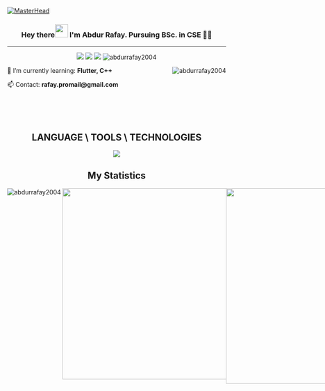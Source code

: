 [![MasterHead](https://firebasestorage.googleapis.com/v0/b/flexi-coding.appspot.com/o/dempgi7-520f8d5f-63d4-4453-8822-dbc149ae27f8.gif?alt=media&token=91c0c7b2-93c3-4029-b011-1a8703c5730d)](https://rishavchanda.io)
### <div align="center">Hey there<img src="https://github.com/abdoachhoubi/abdoachhoubi/blob/main/gifs/Hi.gif" width="30">  I'm Abdur Rafay. Pursuing BSc. in CSE 👨‍💻</div>  
<hr>

<p align="center">
  <a href="https://www.linkedin.com/in/abdur-rafay2004/"><img src="https://img.shields.io/badge/-LinkedIn-blue?style=flat&logo=Linkedin&logoColor=white"></a>
  <a href="https://www.facebook.com/AbdurRafay2004"><img src="https://img.shields.io/badge/-Facebook-blue?style=flat&logo=Facebook&logoColor=white"></a>
  <a href="Your portfolio or blog link"><img src="https://img.shields.io/badge/-Portfolio-blueviolet"></a>
  <!--a href="Your Twitter profile link"><img src="https://img.shields.io/badge/-Twitter-1da1f2?style=flat&logo=twitter&logoColor=white"></a-->
  <img src="https://komarev.com/ghpvc/?username=abdurrafay2004&label=Profile%20views&color=0e75b6&style=flat" alt="abdurrafay2004" />
</p>


<p><img align="right" src="https://github-readme-stats.vercel.app/api/top-langs?username=abdurrafay2004&show_icons=true&locale=en&layout=compact&theme=dracula&hide_border=true" alt="abdurrafay2004" /></p>


<p style="text-align: left;">
 🌱 I’m currently learning: <b> Flutter, C++</b>
</p>

<p style="text-align: left;">
  <!--💬 Ask me about [Your Expertise or Interests]<br> -->
  📫 Contact: 
 <b>rafay.promail@gmail.com</b>
</p>


<!--h3 align="left">Connect with me:</h3>
<p align="left">
<a href="https://linkedin.com/in/abdur-rafay2004" target="blank"><img align="center" src="https://raw.githubusercontent.com/rahuldkjain/github-profile-readme-generator/master/src/images/icons/Social/linked-in-alt.svg" alt="abdur-rafay2004" height="30" width="40" /></a>
<a href="https://fb.com/abdurrafay2004" target="blank"><img align="center" src="https://raw.githubusercontent.com/rahuldkjain/github-profile-readme-generator/master/src/images/icons/Social/facebook.svg" alt="abdurrafay2004" height="30" width="40" /></a>
</p-->


<div align="center">
  <div style="max-width: 800px; text-align: center; margin: 0 auto;">
<br> <br> <br>


## LANGUAGE \ TOOLS \ TECHNOLOGIES
<p align="center">
  <a href="https://github.com/AbdurRafay2004#---language--tools--technologies---">
    <img src="https://skillicons.dev/icons?i=vscode,github,git,androidstudio,c,cpp,dart,flutter,ai,discord,ps,pr,unreal&perline=6" />
  </a>
</p>


## My Statistics
<p><img align="left" src="https://github-readme-stats.vercel.app/api/top-langs?username=abdurrafay2004&show_icons=true&locale=en&theme=dracula&hide_border=true" alt="abdurrafay2004" /></p>

<div style="display: flex; justify-content: space-between;">
  <img src="https://github-readme-stats.vercel.app/api?username=abdurrafay2004&show_icons=true&theme=dracula&hide_border=true" width="440" height="auto" />
  <img src="https://github-readme-streak-stats.herokuapp.com/?user=abdurrafay2004&theme=dracula&hide_border=true" width="450" height="auto" />
</div>



